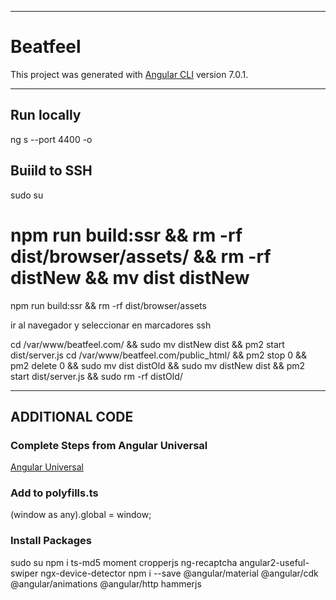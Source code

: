 ----------------------------------------------------------------------------------------------------

# Beatfeel

This project was generated with [Angular CLI](https://github.com/angular/angular-cli) version 7.0.1.

----------------------------------------------------------------------------------------------------

## Run locally

ng s --port 4400 -o

## Buiild to SSH

<!-- 0. Super admin -->
sudo su

<!-- 1. Compile for distribution -->
# npm run build:ssr && rm -rf dist/browser/assets/ && rm -rf distNew && mv dist distNew
npm run build:ssr && rm -rf dist/browser/assets

<!-- 2. Open SSH Console (Google GCP) -->
ir al navegador y seleccionar en marcadores ssh

<!-- 3. Upload new + Stop Old + Launch new + Start new + Remove old -->
cd /var/www/beatfeel.com/ && sudo mv distNew dist && pm2 start dist/server.js
cd /var/www/beatfeel.com/public_html/ && pm2 stop 0 && pm2 delete 0 && sudo mv dist distOld && sudo mv distNew dist && pm2 start dist/server.js && sudo rm -rf distOld/

----------------------------------------------------------------------------------------------------

## ADDITIONAL CODE

### Complete Steps from Angular Universal
[Angular Universal](https://angular.io/guide/universal)

### Add to polyfills.ts
(window as any).global = window;

### Install Packages
sudo su
npm i ts-md5 moment cropperjs ng-recaptcha angular2-useful-swiper ngx-device-detector
npm i --save @angular/material @angular/cdk @angular/animations @angular/http hammerjs

